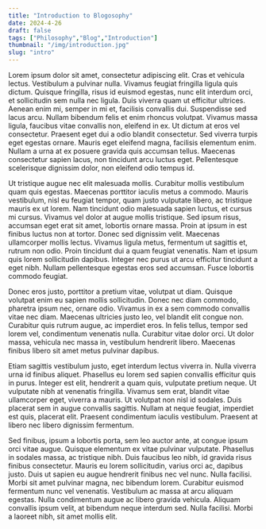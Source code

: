 ```yaml
---
title: "Introduction to Blogosophy"
date: 2024-4-26
draft: false
tags: ["Philosophy","Blog","Introduction"]
thumbnail: "/img/introduction.jpg"
slug: "intro"
---
```


Lorem ipsum dolor sit amet, consectetur adipiscing elit. Cras et vehicula lectus. Vestibulum a pulvinar nulla. Vivamus feugiat fringilla ligula quis dictum. Quisque fringilla, risus id euismod egestas, nunc elit interdum orci, et sollicitudin sem nulla nec ligula. Duis viverra quam ut efficitur ultrices. Aenean enim mi, semper in mi et, facilisis convallis dui. Suspendisse sed lacus arcu. Nullam bibendum felis et enim rhoncus volutpat. Vivamus massa ligula, faucibus vitae convallis non, eleifend in ex. Ut dictum at eros vel consectetur. Praesent eget dui a odio blandit consectetur. Sed viverra turpis eget egestas ornare. Mauris eget eleifend magna, facilisis elementum enim. Nullam a urna at ex posuere gravida quis accumsan tellus. Maecenas consectetur sapien lacus, non tincidunt arcu luctus eget. Pellentesque scelerisque dignissim dolor, non eleifend odio tempus id.

Ut tristique augue nec elit malesuada mollis. Curabitur mollis vestibulum quam quis egestas. Maecenas porttitor iaculis metus a commodo. Mauris vestibulum, nisl eu feugiat tempor, quam justo vulputate libero, ac tristique mauris ex ut lorem. Nam tincidunt odio malesuada sapien luctus, et cursus mi cursus. Vivamus vel dolor at augue mollis tristique. Sed ipsum risus, accumsan eget erat sit amet, lobortis ornare massa. Proin at ipsum in est finibus luctus non at tortor. Donec sed dignissim velit. Maecenas ullamcorper mollis lectus. Vivamus ligula metus, fermentum ut sagittis et, rutrum non odio. Proin tincidunt dui a quam feugiat venenatis. Nam et ipsum quis lorem sollicitudin dapibus. Integer nec purus ut arcu efficitur tincidunt a eget nibh. Nullam pellentesque egestas eros sed accumsan. Fusce lobortis commodo feugiat.

Donec eros justo, porttitor a pretium vitae, volutpat ut diam. Quisque volutpat enim eu sapien mollis sollicitudin. Donec nec diam commodo, pharetra ipsum nec, ornare odio. Vivamus in ex a sem commodo convallis vitae nec diam. Maecenas ultricies justo leo, vel blandit elit congue non. Curabitur quis rutrum augue, ac imperdiet eros. In felis tellus, tempor sed lorem vel, condimentum venenatis nulla. Curabitur vitae dolor orci. Ut dolor massa, vehicula nec massa in, vestibulum hendrerit libero. Maecenas finibus libero sit amet metus pulvinar dapibus.

Etiam sagittis vestibulum justo, eget interdum lectus viverra in. Nulla viverra urna id finibus aliquet. Phasellus eu lorem sed sapien convallis efficitur quis in purus. Integer est elit, hendrerit a quam quis, vulputate pretium neque. Ut vulputate nibh at venenatis fringilla. Vivamus sem erat, blandit vitae ullamcorper eget, viverra a mauris. Ut volutpat non nisl id sodales. Duis placerat sem in augue convallis sagittis. Nullam at neque feugiat, imperdiet est quis, placerat elit. Praesent condimentum iaculis vestibulum. Praesent at libero nec libero dignissim fermentum.

Sed finibus, ipsum a lobortis porta, sem leo auctor ante, at congue ipsum orci vitae augue. Quisque elementum ex vitae pulvinar vulputate. Phasellus in sodales massa, ac tristique nibh. Duis faucibus leo nibh, id gravida risus finibus consectetur. Mauris eu lorem sollicitudin, varius orci ac, dapibus justo. Duis ut sapien eu augue hendrerit finibus nec vel nunc. Nulla facilisi. Morbi sit amet pulvinar magna, nec bibendum lorem. Curabitur euismod fermentum nunc vel venenatis. Vestibulum ac massa at arcu aliquam egestas. Nulla condimentum augue ac libero gravida vehicula. Aliquam convallis ipsum velit, at bibendum neque interdum sed. Nulla facilisi. Morbi a laoreet nibh, sit amet mollis elit.